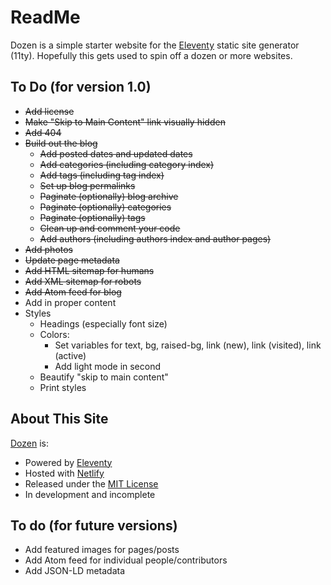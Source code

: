 # ReadMe

Dozen is a simple starter website for the [Eleventy](https://www.11ty.dev/) static site generator (11ty). Hopefully this gets used to spin off a dozen or more websites.

## To Do (for version 1.0)

* ~~Add license~~
* ~~Make "Skip to Main Content" link visually hidden~~
* ~~Add 404~~
* ~~Build out the blog~~
	* ~~Add posted dates and updated dates~~
	* ~~Add categories (including category index)~~
	* ~~Add tags (including tag index)~~
	* ~~Set up blog permalinks~~
	* ~~Paginate (optionally) blog archive~~
	* ~~Paginate (optionally) categories~~
	* ~~Paginate (optionally) tags~~
	* ~~Clean up and comment your code~~
	* ~~Add authors (including authors index and author pages)~~
* ~~Add photos~~
* ~~Update page metadata~~
* ~~Add HTML sitemap for humans~~
* ~~Add XML sitemap for robots~~
* ~~Add Atom feed for blog~~
* Add in proper content
* Styles
	* Headings (especially font size)
	* Colors:
		* Set variables for text, bg, raised-bg, link (new), link (visited), link (active)
		* Add light mode in second
	* Beautify "skip to main content"
	* Print styles


## About This Site

[Dozen](https://dozen.camcoulter.com/) is:

* Powered by [Eleventy](https://www.11ty.dev/)
* Hosted with [Netlify](https://www.netlify.com/)
* Released under the [MIT License](https://choosealicense.com/licenses/mit/)
* In development and incomplete

## To do (for future versions)

* Add featured images for pages/posts
* Add Atom feed for individual people/contributors
* Add JSON-LD metadata
